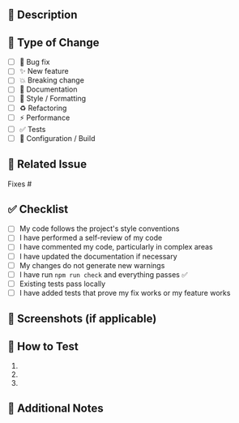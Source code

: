 ## 📝 Description

<!-- Clearly describe the changes made in this PR -->

## 🎯 Type of Change

<!-- Check the appropriate boxes -->

- [ ] 🐛 Bug fix
- [ ] ✨ New feature
- [ ] 💥 Breaking change
- [ ] 📝 Documentation
- [ ] 🎨 Style / Formatting
- [ ] ♻️ Refactoring
- [ ] ⚡️ Performance
- [ ] ✅ Tests
- [ ] 🔧 Configuration / Build

## 🔗 Related Issue

<!-- If applicable, reference the related issue (e.g., Fixes #123) -->

Fixes #

## ✅ Checklist

<!-- Check the boxes once completed -->

- [ ] My code follows the project's style conventions
- [ ] I have performed a self-review of my code
- [ ] I have commented my code, particularly in complex areas
- [ ] I have updated the documentation if necessary
- [ ] My changes do not generate new warnings
- [ ] I have run `npm run check` and everything passes ✅
- [ ] Existing tests pass locally
- [ ] I have added tests that prove my fix works or my feature works

## 📸 Screenshots (if applicable)

<!-- Add screenshots to illustrate visual changes -->

## 🧪 How to Test

<!-- Describe the steps to test the changes -->

1. 
2. 
3. 

## 📌 Additional Notes

<!-- Any additional information useful for reviewers -->

